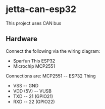 # jetta-can-esp32
This project uses CAN bus

## Hardware
Connect the following via the wiring diagram:

- Sparfun This ESP32
- Microchip MCP2551

Connections are:
MCP2551 -- ESP32 Thing

- VSS -- GND
- VDD (5V) -- VUSB
- TXD -- 21 (GPIO21)
- RXD -- 22 (GPIO22)
